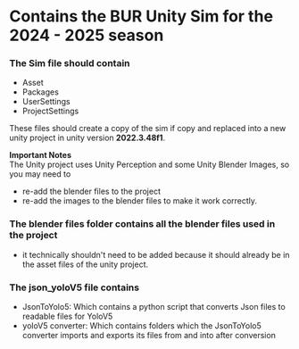 # Contains the BUR Unity Sim for the 2024 - 2025 season

### The Sim file should contain
- Asset
- Packages
- UserSettings
- ProjectSettings

These files should create a copy of the sim if copy and replaced into a new unity project in unity version **2022.3.48f1**.  


**Important Notes**  
  The Unity project uses Unity Perception and some Unity Blender Images, so you may need to 
  - re-add the blender files to the project
  - re-add the images to the blender files to make it work correctly.    
### The blender files folder contains all the blender files used in the project
- it technically shouldn't need to be added because it should already be in the asset files of the unity project.    
### The json_yoloV5 file contains
- JsonToYolo5: Which contains a python script that converts Json files to readable files for YoloV5
- yoloV5 converter: Which contains folders which the JsonToYolo5 converter imports and exports its files from and into after conversion
